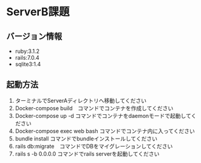 # ServerB課題
## バージョン情報
* ruby:3.1.2
* rails:7.0.4
* sqlite3:1.4
## 起動方法
1. ターミナルでServerAディレクトリへ移動してください  
2. Docker-compose build　コマンドでコンテナを作成してください  
3. Docker-compose up -d コマンドでコンテナをdaemonモードで起動してください  
4. Docker-compose exec web bash コマンドでコンテナ内に入ってください    
5. bundle install コマンドでbundleインストールしてください  
6. rails db:migrate　コマンドでDBをマイグレーションしてください  
7. rails s -b 0.0.0.0 コマンドでrails serverを起動してください  
